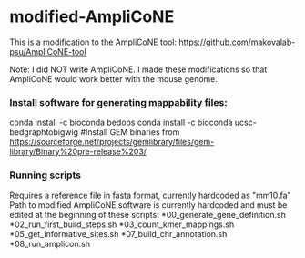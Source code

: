 # modified-AmpliCoNE
This is a modification to the AmpliCoNE tool: https://github.com/makovalab-psu/AmpliCoNE-tool

Note: I did NOT write AmpliCoNE. I made these modifications so that AmpliCoNE would work better with the mouse genome.

### Install software for generating mappability files:
conda install -c bioconda bedops
conda install -c bioconda ucsc-bedgraphtobigwig
#Install GEM binaries from https://sourceforge.net/projects/gemlibrary/files/gem-library/Binary%20pre-release%203/

### Running scripts
Requires a reference file in fasta format, currently hardcoded as "mm10.fa"
Path to modified AmpliCoNE software is currently hardcoded and must be edited at the beginning of these scripts:
	*00_generate_gene_definition.sh
	*02_run_first_build_steps.sh
	*03_count_kmer_mappings.sh
	*05_get_informative_sites.sh
	*07_build_chr_annotation.sh
	*08_run_amplicon.sh
